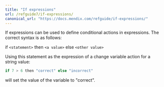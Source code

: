 ```yaml
---
title: "If expressions"
url: /refguide7/if-expressions/
canonical_url: "https://docs.mendix.com/refguide/if-expressions/"
---
```


If expressions can be used to define conditional actions in expressions. The correct syntax is as follows:

if `<statement>` then `<a value>` else `<other value>`

Using this statement as the expression of a change variable action for a string value:

```java {linenos=false}
if 7 > 6 then "correct" else "incorrect"
```

will set the value of the variable to "correct".
